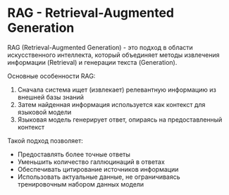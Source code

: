 # RAG - Retrieval-Augmented Generation

RAG (Retrieval-Augmented Generation) - это подход в области искусственного интеллекта, который объединяет методы извлечения информации (Retrieval) и генерации текста (Generation).

Основные особенности RAG:

1. Сначала система ищет (извлекает) релевантную информацию из внешней базы знаний
2. Затем найденная информация используется как контекст для языковой модели
3. Языковая модель генерирует ответ, опираясь на предоставленный контекст

Такой подход позволяет:
- Предоставлять более точные ответы
- Уменьшить количество галлюцинаций в ответах
- Обеспечивать цитирование источников информации
- Использовать актуальные данные, не ограничиваясь тренировочным набором данных модели

